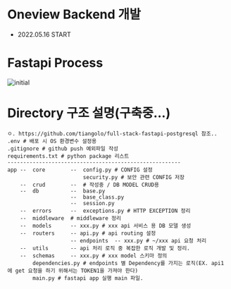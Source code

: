 # Oneview Backend 개발
- 2022.05.16 START

# Fastapi Process
![initial](https://user-images.githubusercontent.com/64005035/168970027-ddb82624-163f-4e1c-8942-7f2b0f782835.png)
# Directory 구조 설명(구축중...)
```
ㅇ. https://github.com/tiangolo/full-stack-fastapi-postgresql 참조..
.env # 배포 시 OS 환경변수 설정용
.gitignore # github push 예외파일 작성
requirements.txt # python package 리스트
-------------------------------------------------------
app --  core        --  config.py # CONFIG 설정
                        security.py # 보안 관련 CONFIG 저장
    --  crud        --  # 작성중 / DB MODEL CRUD용
    --  db          --  base.py
                    --  base_class.py
                    --  session.py
    --  errors      --  exceptions.py # HTTP EXCEPTION 정리
    --  middleware  # middleware 정리
    --  models      -- xxx.py # xxx api 서비스 용 DB 모델 생성
    --  routers     -- api.py # api routing 설정
                    -- endpoints  -- xxx.py # ~/xxx api 요청 처리
    --  utils       -- api 처리 로직 중 복잡한 로직 개발 및 정리.
    --  schemas     -- xxx.py # xxx model 스키마 정의
        dependencies.py # endpoints 별 Dependency를 가지는 로직(EX. api1 에 get 요청을 하기 위해서는 TOKEN1을 가져야 한다)
        main.py # fastapi app 실행 main 파일.
```